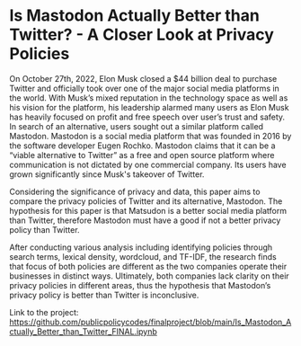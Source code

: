 # Is Mastodon Actually Better than Twitter? - A Closer Look at Privacy Policies 

On October 27th, 2022, Elon Musk closed a $44 billion deal to purchase Twitter and officially took over one of the major social media platforms in the world. With Musk’s mixed reputation in the technology space as well as his vision for the platform, his leadership alarmed many users as Elon Musk has heavily focused on profit and free speech over user’s trust and safety. In search of an alternative, users sought out a similar platform called Mastodon. Mastodon is a social media platform that was founded in 2016 by the software developer Eugen Rochko. Mastodon claims that it can be a “viable alternative to Twitter” as a free and open source platform where communication is not dictated by one commercial company. Its users have grown significantly since Musk's takeover of Twitter.

Considering the significance of privacy and data, this paper aims to compare the privacy policies of Twitter and its alternative, Mastodon. The hypothesis for this paper is that Matsudon is a better social media platform than Twitter, therefore Mastodon must have a good if not a better privacy policy than Twitter. 

After conducting various analysis including identifying policies through search terms, lexical density, wordcloud, and TF-IDF, the research finds that focus of both policies are different as the two companies operate their businesses in distinct ways. Ultimately, both companies lack clarity on their privacy policies in different areas, thus the hypothesis that Mastodon’s privacy policy is better than Twitter is inconclusive.

Link to the project: https://github.com/publicpolicycodes/finalproject/blob/main/Is_Mastodon_Actually_Better_than_Twitter_FINAL.ipynb
